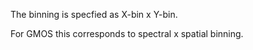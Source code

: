 The binning is specfied as X-bin x Y-bin.

For GMOS this corresponds to spectral x spatial binning.
